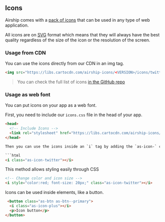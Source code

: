 ## Icons

Airship comes with a [pack of icons](https://cartodb.github.io/airship/packages/icons/examples/) that can be used in any type of web application.

All icons are on [SVG](https://en.wikipedia.org/wiki/Scalable_Vector_Graphics) format which means that they will always have the best quality regardless of the size of the icon or the resolution of the screen.

### Usage from CDN
You can use the icons directly from our CDN in an img tag.

```html
<img src="https://libs.cartocdn.com/airship-icons/<VERSION>/icons/twitter.svg" alt="Twitter logo">
```

> You can check the full list of icons [in the GitHub repo](https://github.com/CartoDB/airship/tree/<VERSION>/packages/icons/dist/icons)

### Usage as web font

You can put icons on your app as a web font.

First, you need to include our `icons.css` file in the head of your app.

```html
<head>
  <!-- Include Icons -->
  <link rel="stylesheet" href="https://libs.cartocdn.com/airship-icons/<VERSION>/icons.css">
</head>

Then you can use the icons inside an `i` tag by adding the `as-icon-` class followed by the icon name you want to use.

```html
<i class="as-icon-twitter"></i>
```

This method allows styling easily through CSS

```html
<!-- Change color and icon size -->
<i style="color:red; font-size: 20px;" class="as-icon-twitter"></i>
```


Icons can be used inside elements, like a button.


```html
 <button class="as-btn as-btn--primary">
  <i class="as-icon-plus"></i>
  <p>Icon button</p>
</button>
```